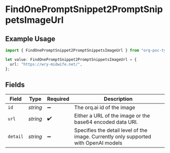 # FindOnePromptSnippet2PromptSnippetsImageUrl

## Example Usage

```typescript
import { FindOnePromptSnippet2PromptSnippetsImageUrl } from "orq-poc-typescript-multi-env-version/models/operations";

let value: FindOnePromptSnippet2PromptSnippetsImageUrl = {
  url: "https://wry-midwife.net/",
};
```

## Fields

| Field                                                                                | Type                                                                                 | Required                                                                             | Description                                                                          |
| ------------------------------------------------------------------------------------ | ------------------------------------------------------------------------------------ | ------------------------------------------------------------------------------------ | ------------------------------------------------------------------------------------ |
| `id`                                                                                 | *string*                                                                             | :heavy_minus_sign:                                                                   | The orq.ai id of the image                                                           |
| `url`                                                                                | *string*                                                                             | :heavy_check_mark:                                                                   | Either a URL of the image or the base64 encoded data URI.                            |
| `detail`                                                                             | *string*                                                                             | :heavy_minus_sign:                                                                   | Specifies the detail level of the image. Currently only supported with OpenAI models |